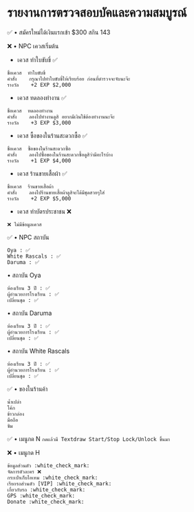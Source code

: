 # รายงานการตรวจสอบบัคและความสมบูรณ์
:white_check_mark: • สมัครใหม่ได้เงินแรกเข้า $300 สกิน 143

❌ • NPC เควสเริ่มต้น
- เควส ทำใบขับขี่ :white_check_mark: 
```
ชื่อเควส  ทำใบขับขี่ 
คำสั่ง    กรุณาไปทำใบขับขี่ให้เรียบร้อย ก่อนที่ตำรวจจะจับนะจ๊ะ
รางวัล    +2 EXP $2,000
```
- เควส ทดลองทำงาน :white_check_mark: 
```
ชื่อเควส  ทดลองทำงาน 
คำสั่ง    ลองไปทำงานดูสิ อยากมีเงินใช้ต้องทำงานนะจ๊ะ
รางวัล    +3 EXP $3,000
```
- เควส ซื้อของในร้านสะดวกซื้อ :white_check_mark: 
```
ชื่อเควส  ซื้อของในร้านสะดวกซื้อ 
คำสั่ง    ลองไปซื้อของในร้านสะดวกซื้อดูสิว่ามีอะไรบ้าง
รางวัล    +1 EXP $4,000
```
- เควส ร้านขายเสื้อผ้า :white_check_mark: 
```
ชื่อเควส  ร้านขายเสื้อผ้า 
คำสั่ง    ลองไปร้านขายเสื้อผ้าดูสิจะได้มีชุดสวยๆใส่
รางวัล    +2 EXP $5,000
```
- เควส ทำบัตรประชาชน ❌
```
❌ ไม่มีข้อมูลเควส
```

:white_check_mark: • NPC สถาบัน
```
Oya : ✅
White Rascals : ✅
Daruma : ✅
```

• สถาบัน Oya
```
ห้องเรียน 3 ปี : ✅
ผู้อำนวยการโรงเรียน : ✅
เปลี่ยนชุด : ✅
```
• สถาบัน Daruma
```
ห้องเรียน 3 ปี : ✅
ผู้อำนวยการโรงเรียน : ✅
เปลี่ยนชุด : ✅
```
• สถาบัน White Rascals
```
ห้องเรียน 3 ปี : ✅
ผู้อำนวยการโรงเรียน : ✅
เปลี่ยนชุด : ✅
```

:white_check_mark: • ของในร้านค้า 
```
น้ำเปล่า
โค้ก
ข้าวกล่อง
มือถือ
ซิม
```

:white_check_mark: • เมนูกด N
``` กดแล้วมี Textdraw Start/Stop Lock/Unlock ขึ้นมา ```

❌ • เมนูกด H
```
ข้อมูลส่วนตัว :white_check_mark:
จัดการตัวละคร ❌
กระเป๋าเก็บไอเทม :white_check_mark:
เรียกรถส่วนตัว [VIP] :white_check_mark: 
เกี่ยวกับรถ :white_check_mark:
GPS :white_check_mark:
Donate :white_check_mark:
```

```
